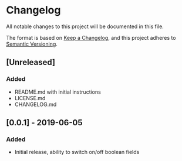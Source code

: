# Changelog
All notable changes to this project will be documented in this file.

The format is based on [Keep a Changelog](https://keepachangelog.com/en/1.0.0/),
and this project adheres to [Semantic Versioning](https://semver.org/spec/v2.0.0.html).

## [Unreleased]

### Added
- README.md with initial instructions
- LICENSE.md
- CHANGELOG.md


## [0.0.1] - 2019-06-05
### Added
- Initial release, ability to switch on/off boolean fields
